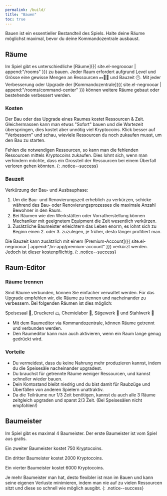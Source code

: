 ```yaml
---
permalink: /build/
title: "Bauen"
toc: true
---
```


Bauen ist ein essentieller Bestandteil des Spiels. Halte deine Räume möglichst maximal, bevor du deine Kommandozentrale ausbaust.

## Räume

Im Spiel gibt es unterschiedliche [Räume]({{ site.el-negroooar | append:"/rooms" }}) zu bauen. Jeder Raum erfordert aufgrund Level und Grösse eine gewisse Mengen an Ressourcen :dollar::door::wrench: und Bauzeit :clock1:.
Mit jeder Verbesserung oder Upgrade der [Kommandozentrale]({{ site.el-negroooar | append:"/rooms/command-center" }}) können weitere Räume gebaut oder bestehende verbessert werden.


### Kosten

Der Bau oder das Upgrade eines Raumes kostet Ressourcen & Zeit.
Gleichermassen kann man etwas "Sofort" bauen und die Wartezeit überspringen, dies kostet aber unnötig viel Kryptocoins. Klick besser auf "Verbessern" und schau, wieviele Ressourcen du noch zukaufen musst, um den Bau zu starten.

Fehlen die notwendigen Ressourcen, so kann man die fehlenden Ressourcen mittels Kryptocoins zukaufen. Dies lohnt sich, wenn man verhindern möchte, dass ein Grossteil der Ressourcen bei einem Überfall verloren gehen könnten.
{: .notice--success}


### Bauzeit

Verkürzung der Bau- und Ausbauphase:

1. Um die Bau- und Renovierungszeit erheblich zu verkürzen, schicke während des Bau- oder Renovierungsprozesses die maximale Anzahl Bewohner in den Raum.
2. Bei Räumen wie den Werkstätten oder Vorratherstellung können Mechaniker mit geeignetem Equipment die Zeit wesentlich verkürzen.
3. Zusätzliche Baumeister erleichtern das Leben enorm, es lohnt sich zu Beginn einen 2. oder 3. zuzulegen, je früher, desto länger profitiert man.

Die Bauzeit kann zusätzlich mit einem [Premium-Account]({{ site.el-negroooar | append:"/in-app/premium-account" }}) verkürzt werden. Jedoch ist dieser kostenpflichtig.
{: .notice--success}


## Raum-Editor

### Räume trennen

Sind Räume verbunden, können Sie einfacher verwaltet werden. Für das Upgrade empfehlen wir, die Räume zu trennen und nacheinander zu verbessern. Bei folgenden Räumen ist dies möglich:

Speisesaal :hamburger:, Druckerei :dollar:, Chemielabor :pill:, Sägewerk :door: und Stahlwerk :wrench:

- Mit dem Raumeditor via Kommandozentrale, können Räume getrennt und verbunden werden.
- Den Raumeditor kann man auch aktivieren, wenn ein Raum lange genug gedrückt wird.

### Vorteile

- Du vermeidest, dass du keine Nahrung mehr produzieren kannst, indem du die Speisesäle nacheinander upgradest.
- Du brauchst für getrennte Räume weniger Ressourcen, und kannst schneller wieder bauen.
- Dein Kontostand bleibt niedrig und du bist damit für Raubzüge und Überfällen von anderen Spielern unattraktiv.
- Da die Teilräume nur 1/3 Zeit benötigen, kannst du auch alle 3 Räume zeitgleich upgraden und sparst 2/3 Zeit. (Bei Speisesälen nicht empfohlen!)


## Baumeister

Im Spiel gibt es maximal 4 Baumeister. Der erste Baumeister ist vom Spiel aus gratis.

Ein zweiter Baumeister kostet 750 Kryptocoins.

Ein dritter Baumeister kostet 2000 Kryptocoins.

Ein vierter Baumeister kostet 6000 Kryptocoins.

Je mehr Baumeister man hat, desto flexibler ist man im Bauen und kann seine eigenen Verluste minimieren, indem man nie auf zu vielen Ressourcen sitzt und diese so schnell wie möglich ausgibt.
{: .notice--success}


